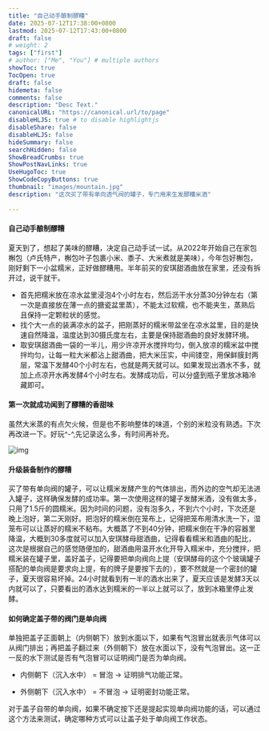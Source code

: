 ```yaml
---
title: "自己动手酿制醪糟"
date: 2025-07-12T17:38:00+0800
lastmod: 2025-07-12T17:43:00+0800
draft: false
# weight: 2
tags: ["first"]
# author: ["Me", "You"] # multiple authors
showToc: true
TocOpen: true
draft: false
hidemeta: false
comments: false
description: "Desc Text."
canonicalURL: "https://canonical.url/to/page"
disableHLJS: true # to disable highlightjs
disableShare: false
disableHLJS: false
hideSummary: false
searchHidden: false
ShowBreadCrumbs: true
ShowPostNavLinks: true
UseHugoToc: true
ShowCodeCopyButtons: true
thumbnail: "images/mountain.jpg" 
description: "这次买了带有单向透气阀的罐子，专门用来生发醪糟米酒"
   
---
```


#### 自己动手酿制醪糟

夏天到了，想起了美味的醪糟，决定自己动手试一试。从2022年开始自己在家包槲包（卢氏特产，槲包叶子包裹小米、黍子、大米煮就是美味），今年包好槲包，刚好剩下一小盆糯米，正好做醪糟用。半年前买的安琪甜酒曲放在家里，还没有拆开过，说干就干。

* 首先把糯米放在凉水盆里浸泡4个小时左右，然后沥干水分蒸30分钟左右（第一次是直接放在薄一点的搪瓷盆里蒸），不能太过软糯，也不能夹生，蒸熟后且保持一定颗粒状的感觉。
* 找个大一点的装满凉水的盆子，把刚蒸好的糯米带盆坐在凉水盆里，目的是快速自然降温，温度达到30摄氏度左右，主要是保持甜酒曲的良好发酵环境。
* 取安琪甜酒曲一袋的一半儿，用少许凉开水搅拌均匀，倒入放凉的糯米盆中搅拌均匀，让每一粒大米都沾上甜酒曲，把大米压实，中间镂空，用保鲜膜封两层，常温下发酵40个小时左右，也就是两天就可以。如果发现出酒水不多，就加上点凉开水再发酵4个小时左右。发酵成功后，可以分盛到瓶子里放冰箱冷藏即可。

#### 第一次就成功闻到了醪糟的香甜味

虽然大米蒸的有点欠火候，但是也不影响整体的味道，个别的米粒没有熟透。下次再改进一下。好玩^-^,先记录这么多，有时间再补充。

![img](images/butterfly.jpg)

#### 升级装备制作的醪糟

买了带有单向阀的罐子，可以让糯米发酵产生的气体排出，而外边的空气却无法进入罐子，这样确保发酵的成功率。第一次使用这样的罐子发酵米酒，没有做太多，只用了1.5斤的圆糯米。因为时间的问题，没有泡多久，不到六个小时，下次还是晚上泡好，第二天刚好。把泡好的糯米倒在笼布上，记得把笼布用清水洗一下，湿笼布可以让蒸好的糯米不粘布。大概蒸了不到40分钟，把糯米倒在干净的容器里降温，大概到30多度就可以加入安琪酵母甜酒曲，记得看看糯米和酒曲的配比，这次是根据自己的感觉随便加的，甜酒曲用温开水化开导入糯米中，充分搅拌，把糯米装在罐子里，盖好盖子，记得要把单向阀向上提（安琪酵母的这个个玻璃罐子搭配的单向阀是要求向上提，有的牌子是要按下去的），要不然就是一个密封的罐子，夏天很容易坏掉。24小时就看到有一半的酒水出来了，夏天应该是发酵3天以内就可以了，只要看出的酒水达到糯米的一半以上就可以了，放到冰箱里停止发酵。

#### 如何确定盖子带的阀门是单向阀

单独把盖子正面朝上（内侧朝下）放到水面以下，如果有气泡冒出就表示气体可以从阀门排出；再把盖子翻过来（外侧朝下）放在水面以下，没有气泡冒出。这一正一反的水下测试是否有气泡冒可以证明阀门是否为单向阀。

* 内侧朝下（沉入水中） = 冒泡 -> 证明排气功能正常。

* 外侧朝下（沉入水中） = 不冒泡 -> 证明密封功能正常。

对于盖子自带的单向阀，如果不确定按下还是提起实现单向阀功能的话，可以通过这个方法来测试，确定哪种方式可以让盖子处于单向阀工作状态。
